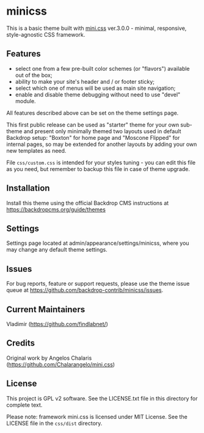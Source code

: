 minicss
=========

This is a basic theme built with [mini.css](https://minicss.org) ver.3.0.0 - minimal, 
responsive, style-agnostic CSS framework.

Features
--------

- select one from a few pre-built color schemes (or "flavors") available out of the box;
- ability to make your site's header and / or footer sticky;
- select which one of menus will be used as main site navigation;
- enable and disable theme debugging without need to use "devel" module.

All features described above can be set on the theme settings page.

This first public release can be used as "starter" theme for your own sub-theme 
and present only minimally themed two layouts used in default Backdrop setup: 
"Boxton" for home page and "Moscone Flipped" for internal pages, so may be 
extended for another layouts by adding your own new templates as need.

File `css/custom.css` is intended for your styles tuning - you can edit this 
file as you need, but remember to backup this file in case of theme upgrade.

Installation
------------

Install this theme using the official Backdrop CMS instructions at 
https://backdropcms.org/guide/themes

Settings
--------

Settings page located at admin/appearance/settings/minicss, where you may
change any default theme settings.

Issues
------
For bug reports, feature or support requests, please use the theme 
issue queue at https://github.com/backdrop-contrib/minicss/issues.

Current Maintainers
-------------------

Vladimir (https://github.com/findlabnet/)

Credits
-------

Original work by Angelos Chalaris (https://github.com/Chalarangelo/mini.css)

License
-------

This project is GPL v2 software. See the LICENSE.txt file in this directory for
complete text.

Please note: framework mini.css is licensed under MIT License. 
See the LICENSE file in the `css/dist` directory.
